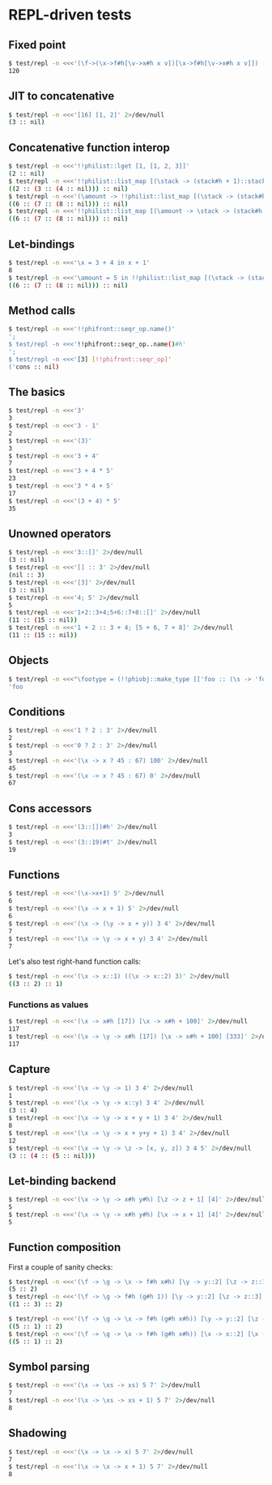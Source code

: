 # REPL-driven tests
## Fixed point
```bash
$ test/repl -n <<<'(\f->(\x->f#h[\v->x#h x v])[\x->f#h[\v->x#h x v]]) [\recur->\n->n#h ? n#h * recur#h [n#h - 1] : 1] [5]'
120
```

## JIT to concatenative
```bash
$ test/repl -n <<<'[16] [1, 2]' 2>/dev/null
(3 :: nil)
```

## Concatenative function interop
```bash
$ test/repl -n <<<'!!philist::lget [1, [1, 2, 3]]'
(2 :: nil)
$ test/repl -n <<<'!!philist::list_map [(\stack -> (stack#h + 1)::stack#t), [1, 2, 3]]'
((2 :: (3 :: (4 :: nil))) :: nil)
$ test/repl -n <<<'(\amount -> !!philist::list_map [(\stack -> (stack#h + amount#h)::stack#t), [1, 2, 3]]) [5]'
((6 :: (7 :: (8 :: nil))) :: nil)
$ test/repl -n <<<'!!philist::list_map [(\amount -> \stack -> (stack#h + amount#h)::stack#t) [5], [1, 2, 3]]'
((6 :: (7 :: (8 :: nil))) :: nil)
```

## Let-bindings
```bash
$ test/repl -n <<<'\x = 3 + 4 in x + 1'
8
$ test/repl -n <<<'\amount = 5 in !!philist::list_map [(\stack -> (stack#h + amount)::stack#t), [1, 2, 3]]'
((6 :: (7 :: (8 :: nil))) :: nil)
```

## Method calls
```bash
$ test/repl -n <<<'!!phifront::seqr_op.name()'
';
$ test/repl -n <<<'!!phifront::seqr_op..name()#h'
';
$ test/repl -n <<<'[3] [!!phifront::seqr_op]'
('cons :: nil)
```

## The basics
```bash
$ test/repl -n <<<'3'
3
$ test/repl -n <<<'3 - 1'
2
$ test/repl -n <<<'(3)'
3
$ test/repl -n <<<'3 + 4'
7
$ test/repl -n <<<'3 + 4 * 5'
23
$ test/repl -n <<<'3 * 4 + 5'
17
$ test/repl -n <<<'(3 + 4) * 5'
35
```

## Unowned operators
```bash
$ test/repl -n <<<'3::[]' 2>/dev/null
(3 :: nil)
$ test/repl -n <<<'[] :: 3' 2>/dev/null
(nil :: 3)
$ test/repl -n <<<'[3]' 2>/dev/null
(3 :: nil)
$ test/repl -n <<<'4; 5' 2>/dev/null
5
$ test/repl -n <<<'1+2::3+4;5+6::7+8::[]' 2>/dev/null
(11 :: (15 :: nil))
$ test/repl -n <<<'1 + 2 :: 3 + 4; [5 + 6, 7 + 8]' 2>/dev/null
(11 :: (15 :: nil))
```

## Objects
```bash
$ test/repl -n <<<"\footype = (!!phiobj::make_type [['foo :: (\s -> 'foo::s#t)]])#h in \fooobj = []::footype in fooobj.foo()"
'foo
```

## Conditions
```bash
$ test/repl -n <<<'1 ? 2 : 3' 2>/dev/null
2
$ test/repl -n <<<'0 ? 2 : 3' 2>/dev/null
3
$ test/repl -n <<<'(\x -> x ? 45 : 67) 100' 2>/dev/null
45
$ test/repl -n <<<'(\x -> x ? 45 : 67) 0' 2>/dev/null
67
```

## Cons accessors
```bash
$ test/repl -n <<<'(3::[])#h' 2>/dev/null
3
$ test/repl -n <<<'(3::19)#t' 2>/dev/null
19
```

## Functions
```bash
$ test/repl -n <<<'(\x->x+1) 5' 2>/dev/null
6
$ test/repl -n <<<'(\x -> x + 1) 5' 2>/dev/null
6
$ test/repl -n <<<'(\x -> (\y -> x + y)) 3 4' 2>/dev/null
7
$ test/repl -n <<<'(\x -> \y -> x + y) 3 4' 2>/dev/null
7
```

Let's also test right-hand function calls:

```bash
$ test/repl -n <<<'(\x -> x::1) ((\x -> x::2) 3)' 2>/dev/null
((3 :: 2) :: 1)
```

### Functions as values
```bash
$ test/repl -n <<<'(\x -> x#h [17]) [\x -> x#h + 100]' 2>/dev/null
117
$ test/repl -n <<<'(\x -> \y -> x#h [17]) [\x -> x#h + 100] [333]' 2>/dev/null
117
```

## Capture
```bash
$ test/repl -n <<<'(\x -> \y -> 1) 3 4' 2>/dev/null
1
$ test/repl -n <<<'(\x -> \y -> x::y) 3 4' 2>/dev/null
(3 :: 4)
$ test/repl -n <<<'(\x -> \y -> x + y + 1) 3 4' 2>/dev/null
8
$ test/repl -n <<<'(\x -> \y -> x + y+y + 1) 3 4' 2>/dev/null
12
$ test/repl -n <<<'(\x -> \y -> \z -> [x, y, z]) 3 4 5' 2>/dev/null
(3 :: (4 :: (5 :: nil)))
```

## Let-binding backend
```bash
$ test/repl -n <<<'(\x -> \y -> x#h y#h) [\z -> z + 1] [4]' 2>/dev/null
5
$ test/repl -n <<<'(\x -> \y -> x#h y#h) [\x -> x + 1] [4]' 2>/dev/null
5
```

## Function composition
First a couple of sanity checks:

```bash
$ test/repl -n <<<'(\f -> \g -> \x -> f#h x#h) [\y -> y::2] [\z -> z::1] [5]' 2>/dev/null
(5 :: 2)
$ test/repl -n <<<'(\f -> \g -> f#h (g#h 1)) [\y -> y::2] [\z -> z::3]' 2>/dev/null
((1 :: 3) :: 2)
```

```bash
$ test/repl -n <<<'(\f -> \g -> \x -> f#h (g#h x#h)) [\y -> y::2] [\z -> z::1] [5]' 2>/dev/null
((5 :: 1) :: 2)
$ test/repl -n <<<'(\f -> \g -> \x -> f#h (g#h x#h)) [\x -> x::2] [\x -> x::1] [5]' 2>/dev/null
((5 :: 1) :: 2)
```

## Symbol parsing
```bash
$ test/repl -n <<<'(\x -> \xs -> xs) 5 7' 2>/dev/null
7
$ test/repl -n <<<'(\x -> \xs -> xs + 1) 5 7' 2>/dev/null
8
```

## Shadowing
```bash
$ test/repl -n <<<'(\x -> \x -> x) 5 7' 2>/dev/null
7
$ test/repl -n <<<'(\x -> \x -> x + 1) 5 7' 2>/dev/null
8
```
